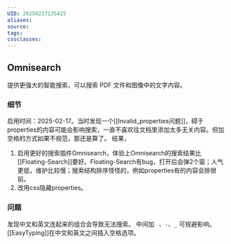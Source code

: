 ```yaml
---
UID: 20250217135415
aliases: 
source: 
tags: 
cssclasses:
---
```

## Omnisearch
提供更强大的智能搜索，可以搜索 PDF 文件和图像中的文字内容。

### 细节
启用时间：2025-02-17。当时发现一个[[Invalid_properties问题]]，碍于properties的内容可能会影响搜索，一直不喜欢往文档里添加太多无关内容。但加空格的方式如果不规范，那还是算了。
结果，
1. 启用更好的搜索插件Omnisearch，体验上Omnisearch的搜索结果比[[Floating-Search]]要好。Floating-Search有bug，打开后会弹2个窗；人气更低，维护比较慢；搜索结构排序怪怪的，例如properties有的内容会排很前。
2. 改用css隐藏properties。

### 问题
发现中文和英文连起来的组合会导致无法搜索。
中间加 ` `、`-`、`_` 可规避影响。
[[EasyTyping]]在中文和英文之间插入空格选项。